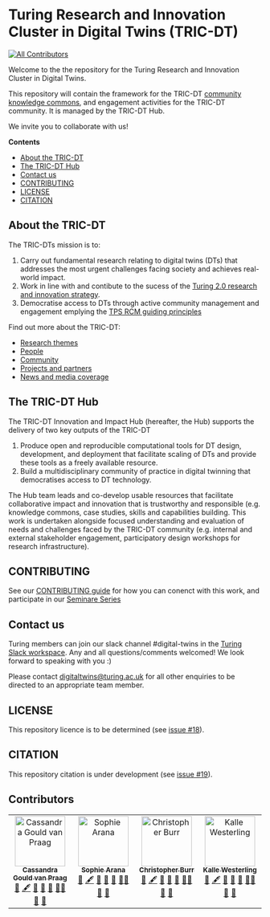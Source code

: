 # Turing Research and Innovation Cluster in Digital Twins (TRIC-DT)

[![All Contributors](https://img.shields.io/github/all-contributors/alan-turing-institute/tric-dt?color=ee8449&style=flat-square)](#contributors)

Welcome to the the repository for the Turing Research and Innovation Cluster in Digital Twins.

<!-- ![An illustration of a digital twin for a city.](./assets/images/digital-twin.jpg) -->

This repository will contain the framework for the TRIC-DT [community knowledge commons](https://github.com/alan-turing-institute/tric-dt/issues/6), and engagement activities for the TRIC-DT community. It is managed by the TRIC-DT Hub.

We invite you to collaborate with us!

**Contents**
- [About the TRIC-DT](#about-the-tric-dt)
- [The TRIC-DT Hub](#the-tric-dt-hub)
- [Contact us](#contact-us)
- [CONTRIBUTING](#contributing)
- [LICENSE](#license)
- [CITATION](#citation)

## About the TRIC-DT

The TRIC-DTs mission is to:
1. Carry out fundamental research relating to digital twins (DTs) that addresses the most urgent challenges facing society and achieves real-world impact.
2. Work in line with and contibute to the sucess of the [Turing 2.0 research and innovation strategy](https://www.turing.ac.uk/about-us/our-strategy). 
3. Democratise access to DTs through active community management and engagement emplying the [TPS RCM guiding principles](https://github.com/alan-turing-institute/open-research-community-management#rcm-teams-guiding-principles)

Find out more about the TRIC-DT:
- [Research themes](https://www.turing.ac.uk/research/research-projects/tric-dt/research-themes)
- [People](https://www.turing.ac.uk/research/research-projects/tric-dt/people)
- [Community](https://www.turing.ac.uk/research/research-projects/tric-dt/community)
- [Projects and partners](https://www.turing.ac.uk/research/research-projects/tric-dt/projects-and-partners)
- [News and media coverage](https://www.turing.ac.uk/research/research-projects/tric-dt/news-and-media)

## The TRIC-DT Hub

The TRIC-DT Innovation and Impact Hub (hereafter, the Hub) supports the delivery of two key outputs of the TRIC-DT

1. Produce open and reproducible computational tools for DT design, development, and deployment that facilitate scaling of DTs and provide these tools as a freely available resource.
2. Build a multidisciplinary community of practice in digital twinning that democratises access to DT technology.

The Hub team leads and co-develop usable resources that facilitate collaborative impact and innovation that is trustworthy and responsible (e.g. knowledge commons, case studies, skills and capabilities building.
This work is undertaken alongside focused understanding and evaluation of needs and challenges faced by the TRIC-DT community (e.g. internal and external stakeholder engagement, participatory design workshops for research infrastructure).

## CONTRIBUTING
See our [CONTRIBUTING guide](./CONTRIBUTING.md) for how you can conenct with this work, and participate in our [Seminare Series](./CONTRIBUTING.md#seminar-series)

## Contact us

Turing members can join our slack channel #digital-twins in the [Turing Slack workspace](https://mathison.turing.ac.uk/page/2166?SearchId=327870). Any and all questions/comments welcomed! We look forward to speaking with you :)

Please contact digitaltwins@turing.ac.uk for all other enquiries to be directed to an appropriate team member.



## LICENSE

This repository licence is to be determined (see [issue #18](https://github.com/alan-turing-institute/tric-dt/issues/18)).

## CITATION

This repository citation is under development (see [issue #19](https://github.com/alan-turing-institute/tric-dt/issues/19)).

## Contributors

<!-- ALL-CONTRIBUTORS-LIST:START - Do not remove or modify this section -->
<!-- prettier-ignore-start -->
<!-- markdownlint-disable -->
<table>
  <tbody>
    <tr>
      <td align="center" valign="top" width="14.28%"><a href="https://www.turing.ac.uk/research/harnessing-power-digital-twins/turing-research-and-innovation-cluster-digital-twins"><img src="https://avatars.githubusercontent.com/u/43407869?v=4?s=100" width="100px;" alt="Cassandra Gould van Praag"/><br /><sub><b>Cassandra Gould van Praag</b></sub></a><br /><a href="#design-cassgvp" title="Design">🎨</a> <a href="#content-cassgvp" title="Content">🖋</a> <a href="#doc-cassgvp" title="Documentation">📖</a> <a href="#ideas-cassgvp" title="Ideas, Planning, & Feedback">🤔</a> <a href="#maintenance-cassgvp" title="Maintenance">🚧</a> <a href="#mentoring-cassgvp" title="Mentoring">🧑‍🏫</a> <a href="#review-cassgvp" title="Reviewed Pull Requests">👀</a> <a href="#talk-cassgvp" title="Talks">📢</a></td>
      <td align="center" valign="top" width="14.28%"><a href="https://github.com/aranas"><img src="https://avatars.githubusercontent.com/u/6906140?v=4?s=100" width="100px;" alt="Sophie Arana"/><br /><sub><b>Sophie Arana</b></sub></a><br /><a href="#design-aranas" title="Design">🎨</a> <a href="#content-aranas" title="Content">🖋</a> <a href="#doc-aranas" title="Documentation">📖</a> <a href="#ideas-aranas" title="Ideas, Planning, & Feedback">🤔</a> <a href="#maintenance-aranas" title="Maintenance">🚧</a> <a href="#mentoring-aranas" title="Mentoring">🧑‍🏫</a> <a href="#review-aranas" title="Reviewed Pull Requests">👀</a> <a href="#talk-aranas" title="Talks">📢</a></td>
      <td align="center" valign="top" width="14.28%"><a href="https://github.com/chrisdburr"><img src="https://avatars.githubusercontent.com/u/63010234?v=4?s=100" width="100px;" alt="Christopher Burr"/><br /><sub><b>Christopher Burr</b></sub></a><br /><a href="#design-chrisdburr" title="Design">🎨</a> <a href="#content-chrisdburr" title="Content">🖋</a> <a href="#doc-chrisdburr" title="Documentation">📖</a> <a href="#ideas-chrisdburr" title="Ideas, Planning, & Feedback">🤔</a> <a href="#maintenance-chrisdburr" title="Maintenance">🚧</a> <a href="#mentoring-chrisdburr" title="Mentoring">🧑‍🏫</a> <a href="#review-chrisdburr" title="Reviewed Pull Requests">👀</a> <a href="#talk-chrisdburr" title="Talks">📢</a></td>
      <td align="center" valign="top" width="14.28%"><a href="http://www.westerling.nu"><img src="https://avatars.githubusercontent.com/u/7298727?v=4?s=100" width="100px;" alt="Kalle Westerling"/><br /><sub><b>Kalle Westerling</b></sub></a><br /><a href="#design-kallewesterling" title="Design">🎨</a> <a href="#content-kallewesterling" title="Content">🖋</a> <a href="#doc-kallewesterling" title="Documentation">📖</a> <a href="#ideas-kallewesterling" title="Ideas, Planning, & Feedback">🤔</a> <a href="#maintenance-kallewesterling" title="Maintenance">🚧</a> <a href="#mentoring-kallewesterling" title="Mentoring">🧑‍🏫</a> <a href="#review-kallewesterling" title="Reviewed Pull Requests">👀</a> <a href="#talk-kallewesterling" title="Talks">📢</a></td>
    </tr>
  </tbody>
</table>

<!-- markdownlint-restore -->
<!-- prettier-ignore-end -->

<!-- ALL-CONTRIBUTORS-LIST:END -->
